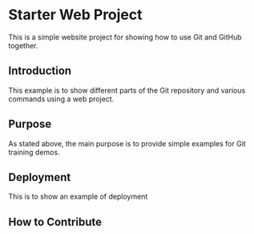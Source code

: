 #  Starter Web Project

This is a simple website project for
showing how to use Git and GitHub together.
## Introduction

This example is to show different parts 
of the Git repository and various commands
using a web project.
## Purpose

As stated above, the main purpose is to 
provide simple examples for Git training
demos.
## Deployment
This is to show an example of deployment
## How to Contribute

